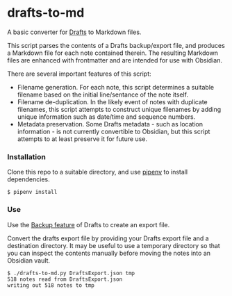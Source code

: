 # drafts-to-md

A basic converter for [Drafts](https://getdrafts.com/) to Markdown files.

This script parses the contents of a Drafts backup/export file, and produces a Markdown file for each note contained therein. The resulting Markdown files are enhanced with frontmatter and are intended for use with Obsidian.

There are several important features of this script:

 * Filename generation. For each note, this script determines a suitable filename based on the initial line/sentance of the note itself.
 * Filename de-duplication. In the likely event of notes with duplicate filenames, this script attempts to construct unique filenames by adding unique information such as date/time and sequence numbers.
 * Metadata preservation. Some Drafts metadata - such as location information - is not currently convertible to Obsidian, but this script attempts to at least preserve it for future use.

### Installation

Clone this repo to a suitable directory, and use [pipenv](https://pipenv.pypa.io/en/latest/) to install dependencies.

    $ pipenv install

### Use

Use the [Backup feature](https://docs.getdrafts.com/docs/settings/backups) of Drafts to create an export file.

Convert the drafts export file by providing your Drafts export file and a destination directory. It may be useful to use a temporary directory so that you can inspect the contents manually before moving the notes into an Obsidian vault.

    $ ./drafts-to-md.py DraftsExport.json tmp
    518 notes read from DraftsExport.json
    writing out 518 notes to tmp

